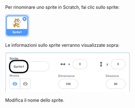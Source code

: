 Per rinominare uno sprite in Scratch, fai clic sullo sprite:

![screenshot](images/rename-info.png)

Le informazioni sullo sprite verranno visualizzate sopra:

![schermata](images/rename-change.png)

Modifica il nome dello sprite.